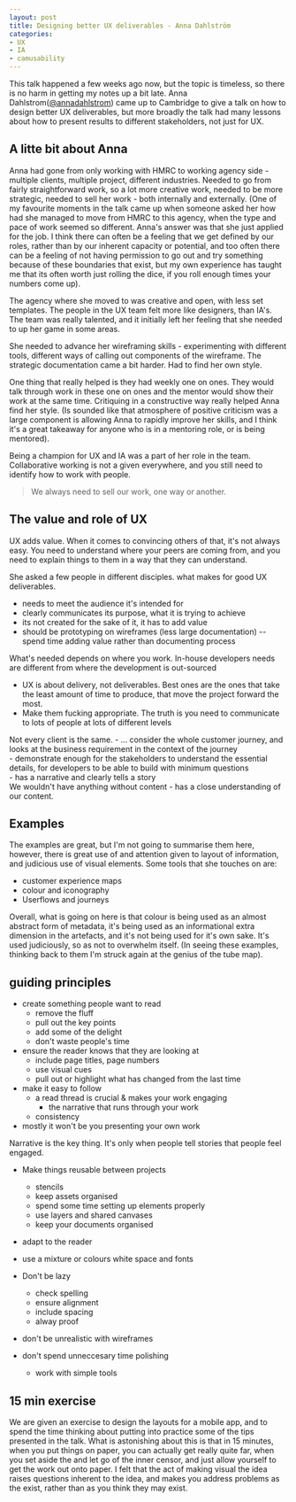```yaml
---
layout: post
title: Designing better UX deliverables - Anna Dahlström
categories: 
- UX 
- IA 
- camusability 
---
```


This talk happened a few weeks ago now, but the topic is timeless, so there is no harm in getting my notes up a bit late. Anna Dahlstrom([@annadahlstrom](https://twitter.com/annadahlstrom)) came up to Cambridge to give a talk on how to design better UX deliverables, but more broadly the talk had many lessons about how to present results to different stakeholders, not just for UX. 

## A litte bit about Anna

Anna had gone from only working with HMRC to working agency side - multiple clients, multiple project, different industries. Needed to go from fairly straightforward work, so a lot more creative work, needed to be more strategic, needed to sell her work - both internally and externally. (One of my favourite moments in the talk came up when someone asked her how had she managed to move from HMRC to this agency, when the type and pace of work seemed so different. Anna's answer was that she just applied for the job. I think there can often be a feeling that we get defined by our roles, rather than by our inherent capacity or potential, and too often there can be a feeling of not having permission to go out and try something because of these boundaries that exist, but my own experience has taught me that its often worth just rolling the dice, if you roll enough times your numbers come up). 

The agency where she moved to was creative and open, with less set templates. The people in the UX team felt more like designers, than IA's. The team was really talented, and it initially left her feeling that she needed to up her game in some areas.

She needed to advance her wireframing skills - experimenting with different tools, different ways of calling out components of the wireframe. The strategic documentation came a bit harder. Had to find her own style. 

One thing that really helped is they had weekly one on ones. They would talk through work in these one on ones and the mentor would show their work at the same time. Critiquing in a constructive way really helped Anna find her style. (Is sounded like that atmosphere of positive criticism was a large component is allowing Anna to rapidly improve her skills, and I think it's a great takeaway for anyone who is in a mentoring role, or is being mentored). 

Being a champion for UX and IA was a part of her role in the team. Collaborative working is not a given everywhere, and you still need to identify how to work with people. 

>We always need to sell our work, one way or another. 


## The value and role of UX
UX adds value. When it comes to convincing others of that, it's not always easy. You need to understand where your peers are coming from, and you need to explain things to them in a way that they can understand. 

She asked a few people in different disciples. what makes for good UX deliverables. 

- needs to meet the audience it's intended for  
- clearly communicates its purpose, what it is trying to achieve  
- its not created for the sake of it, it has to add value   
- should be prototyping on wireframes (less large documentation) -- spend time adding value rather than documenting process  

What's needed depends on where you work. In-house developers needs are different from where the development is out-sourced

- UX is about delivery, not deliverables. Best ones are the ones that take the least amount of time to produce, that move the project forward the most.  
- Make them fucking appropriate. The truth is you need to communicate to lots of people at lots of different levels  

Not every client is the same. 
	- ... consider the whole customer journey, and looks at the business requirement in the context of the journey  
	- demonstrate enough for the stakeholders to understand the essential details, for developers to be able to build with minimum questions  
	- has a narrative and clearly tells a story  
We wouldn't have anything without content
	- has a close understanding of our content.  

## Examples
The examples are great, but I'm not going to summarise them here, however, there is great use of and attention given to layout of information, and judicious use of visual elements. Some tools that she touches on are:

- customer experience maps  
- colour and iconography  
- Userflows and journeys  

Overall, what is going on here is that colour is being used as an almost abstract form of metadata, it's being used as an informational extra dimension in the artefacts, and it's not being used for it's own sake. It's used judiciously, so as not to overwhelm itself. (In seeing these examples, thinking back to them I'm struck again at the genius of the tube map). 

## guiding principles
- create something people want to read  
	- remove the fluff  
	- pull out the key points  
	- add some of the delight  
	- don't waste people's time  
- ensure the reader knows that they are looking at  
	- include page titles, page numbers    
	- use visual cues  
	- pull out or highlight what has changed from the last time  
- make it easy to follow  
	- a read thread is crucial & makes your work engaging   
		- the narrative that runs through your work   
	- consistency   
- mostly it won't be you presenting your own work  

Narrative is the key thing. It's only when people tell stories that people feel engaged. 

- Make things reusable between projects  
	- stencils  
	- keep assets organised  
	- spend some time setting up elements properly  
	- use layers and shared canvases  
	- keep your documents organised   
- adapt to the reader  

- use a mixture or colours white space and fonts
- Don't be lazy  
	- check spelling  
	- ensure alignment  
	- include spacing  
	- alway proof  
- don't be unrealistic with wireframes  
- don't spend unneccesary time polishing  
	- work with simple tools   

## 15 min exercise
We are given an exercise to design the layouts for a mobile app, and to spend the time thinking about putting into practice some of the tips presented in the talk. What is astonishing about this is that in 15 minutes, when you put things on paper, you can actually get really quite far, when you set aside the and let go of the inner censor, and just allow yourself to get the work out onto paper. I felt that the act of making visual the idea raises questions inherent to the idea, and makes you address problems as the exist, rather than as you think they may exist. 
		
